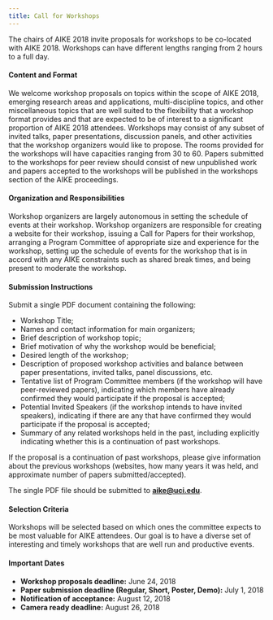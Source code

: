 ```yaml
---
title: Call for Workshops
---
```


The chairs of AIKE 2018 invite proposals for workshops to be co-located with AIKE 2018. Workshops can have different lengths ranging from 2 hours to a full day.

#### Content and Format
We welcome workshop proposals on topics within the scope of AIKE 2018, emerging research areas and applications, multi-discipline topics, and other miscellaneous topics that are well suited to the flexibility that a workshop format provides and that are expected to be of interest to a significant proportion of AIKE 2018 attendees. Workshops may consist of any subset of invited talks, paper presentations, discussion panels, and other activities that the workshop organizers would like to propose. The rooms provided for the workshops will have capacities ranging from 30 to 60. Papers submitted to the workshops for peer review should consist of new unpublished work and papers accepted to the workshops will be published in the workshops section of the AIKE proceedings.

#### Organization and Responsibilities
Workshop organizers are largely autonomous in setting the schedule of events at their workshop. Workshop organizers are responsible for creating a website for their workshop, issuing a Call for Papers for their workshop, arranging a Program Committee of appropriate size and experience for the workshop, setting up the schedule of events for the workshop that is in accord with any AIKE constraints such as shared break times, and being present to moderate the workshop.

#### Submission Instructions
Submit a single PDF document containing the following:
 - Workshop Title;
 - Names and contact information for main organizers;
 - Brief description of workshop topic;
 - Brief motivation of why the workshop would be beneficial;
 - Desired length of the workshop;
 - Description of proposed workshop activities and balance between paper presentations, invited talks, panel discussions, etc.
 - Tentative list of Program Committee members (if the workshop will have peer-reviewed papers), indicating which members have already confirmed they would participate if the proposal is accepted;
 - Potential Invited Speakers (if the workshop intends to have invited speakers), indicating if there are any that have confirmed they would participate if the proposal is accepted;
 - Summary of any related workshops held in the past, including explicitly indicating whether this is a continuation of past workshops.

If the proposal is a continuation of past workshops, please give information about the previous workshops (websites, how many years it was held, and approximate number of papers submitted/accepted). 

The single PDF file should be submitted to **aike@uci.edu**.

#### Selection Criteria
Workshops will be selected based on which ones the committee expects to be most valuable for AIKE attendees. Our goal is to have a diverse set of interesting and timely workshops that are well run and productive events.

#### Important Dates
 - **Workshop proposals deadline:** June 24, 2018
 - **Paper submission deadline (Regular, Short, Poster, Demo):** July 1, 2018
 - **Notification of acceptance:** August 12, 2018
 - **Camera ready deadline:** August 26, 2018

